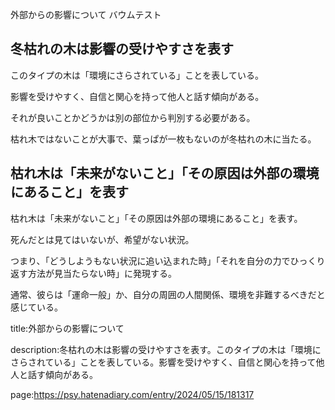 外部からの影響について
バウムテスト




## 冬枯れの木は影響の受けやすさを表す



このタイプの木は「環境にさらされている」ことを表している。



影響を受けやすく、自信と関心を持って他人と話す傾向がある。



それが良いことかどうかは別の部位から判別する必要がある。



枯れ木ではないことが大事で、葉っぱが一枚もないのが冬枯れの木に当たる。









## 枯れ木は「未来がないこと」「その原因は外部の環境にあること」を表す



枯れ木は「未来がないこと」「その原因は外部の環境にあること」を表す。



死んだとは見てはいないが、希望がない状況。



つまり、「どうしようもない状況に追い込まれた時」「それを自分の力でひっくり返す方法が見当たらない時」に発現する。



通常、彼らは「運命一般」か、自分の周囲の人間関係、環境を非難するべきだと感じている。













title:外部からの影響について



description:冬枯れの木は影響の受けやすさを表す。このタイプの木は「環境にさらされている」ことを表している。影響を受けやすく、自信と関心を持って他人と話す傾向がある。









page:https://psy.hatenadiary.com/entry/2024/05/15/181317
